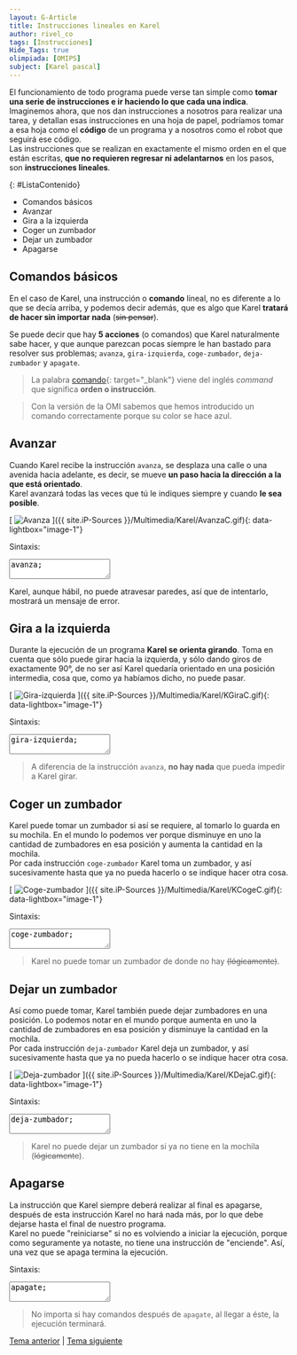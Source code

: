 ```yaml
---
layout: G-Article
title: Instrucciones lineales en Karel
author: rivel_co
tags: [Instrucciones]
Hide_Tags: true
olimpiada: [OMIPS]
subject: [Karel pascal]
---
```


El funcionamiento de todo programa puede verse tan simple como **tomar una serie de instrucciones e ir haciendo lo que cada una indica**. <br>
Imaginemos ahora, que nos dan instrucciones a nosotros para realizar una tarea, y detallan esas instrucciones en una hoja de papel, podríamos tomar a esa hoja como el **código** de un programa y a nosotros como el robot que seguirá ese código. <br>
Las instrucciones que se realizan en exactamente el mismo orden en el que están escritas, **que no requieren regresar ni adelantarnos** en los pasos, son **instrucciones lineales**.

{: #ListaContenido}
- Comandos básicos
- Avanzar
- Gira a la izquierda
- Coger un zumbador
- Dejar un zumbador
- Apagarse

## Comandos básicos

En el caso de Karel, una instrucción o **comando** lineal, no es diferente a lo que se decía arriba, y podemos decir además, que es algo que Karel **tratará de hacer sin importar nada** (<s>sin pensar</s>).

Se puede decir que hay **5 acciones** (<span>o comandos</span>) que Karel naturalmente sabe hacer, y que aunque parezcan pocas siempre le han bastado para resolver sus problemas; `avanza`, `gira-izquierda`, `coge-zumbador`, `deja-zumbador` y `apagate`.

> La palabra [comando](https://es.wikipedia.org/wiki/Comando_%28inform%C3%A1tica%29){: target="_blank"} viene del inglés *command* que significa **orden o instrucción**.

> Con la versión de la OMI sabemos que hemos introducido un comando correctamente porque su color se hace azul.

## Avanzar

Cuando Karel recibe la instrucción `avanza`, se desplaza una calle o una avenida hacia adelante, es decir, se mueve **un paso hacia la dirección a la que está orientado**.<br>
Karel avanzará todas las veces que tú le indiques siempre y cuando **le sea posible**.

[<picture>
	<source media="(min-width: 700px)" srcset="{{ site.iP-Sources }}/Multimedia/Karel/Avanza.gif">
	<img class="Imagen" src="{{ site.iP-Sources }}/Multimedia/Karel/AvanzaC.gif" alt="Avanza">
</picture>]({{ site.iP-Sources }}/Multimedia/Karel/AvanzaC.gif){: data-lightbox="image-1"}

Sintaxis:

<textarea class="karelp">
avanza;</textarea>

Karel, aunque hábil, no puede atravesar paredes, así que de intentarlo, mostrará un mensaje de error.

## Gira a la izquierda

Durante la ejecución de un programa **Karel se orienta girando**. Toma en cuenta que sólo puede girar hacia la izquierda, y sólo dando giros de exactamente 90°, de no ser así Karel quedaría orientado en una posición intermedia, cosa que, como ya habíamos dicho, no puede pasar.

[<picture>
	<source media="(min-width: 700px)" srcset="{{ site.iP-Sources }}/Multimedia/Karel/KGira.gif">
	<img class="Imagen" src="{{ site.iP-Sources }}/Multimedia/Karel/KGiraC.gif" alt="Gira-izquierda">
</picture>]({{ site.iP-Sources }}/Multimedia/Karel/KGiraC.gif){: data-lightbox="image-1"}

Sintaxis:

<textarea class="karelp">
gira-izquierda;</textarea>

> A diferencia de la instrucción `avanza`, **no hay nada** que pueda impedir a Karel girar.

## Coger un zumbador

Karel puede tomar un zumbador si así se requiere, al tomarlo lo guarda en su mochila. En el mundo lo podemos ver porque disminuye en uno la cantidad de zumbadores en esa posición y aumenta la cantidad en la mochila.<br>
Por cada instrucción `coge-zumbador` Karel toma un zumbador, y así sucesivamente hasta que ya no pueda hacerlo o se indique hacer otra cosa.

[<picture>
	<source media="(min-width: 700px)" srcset="{{ site.iP-Sources }}/Multimedia/Karel/KCoge.gif">
	<img class="Imagen" src="{{ site.iP-Sources }}/Multimedia/Karel/KCogeC.gif" alt="Coge-zumbador">
</picture>]({{ site.iP-Sources }}/Multimedia/Karel/KCogeC.gif){: data-lightbox="image-1"}

Sintaxis:

<textarea class="karelp">
coge-zumbador;</textarea>

> Karel no puede tomar un zumbador de donde no hay <s>(lógicamente)</s>.

## Dejar un zumbador

Así como puede tomar, Karel también puede dejar zumbadores en una posición. Lo podemos notar en el mundo porque aumenta en uno la cantidad de zumbadores en esa posición y disminuye la cantidad en la mochila. <br>
Por cada instrucción `deja-zumbador` Karel deja un zumbador, y así sucesivamente hasta que ya no pueda hacerlo o se indique hacer otra cosa.

[<picture>
	<source media="(min-width: 700px)" srcset="{{ site.iP-Sources }}/Multimedia/Karel/KDeja.gif">
	<img class="Imagen" src="{{ site.iP-Sources }}/Multimedia/Karel/KDejaC.gif" alt="Deja-zumbador">
</picture>]({{ site.iP-Sources }}/Multimedia/Karel/KDejaC.gif){: data-lightbox="image-1"}

Sintaxis:

<textarea class="karelp">
deja-zumbador;</textarea>

> Karel no puede dejar un zumbador si ya no tiene en la mochila (<s>lógicamente</s>).

## Apagarse

La instrucción que Karel siempre deberá realizar al final es apagarse, después de esta instrucción Karel no hará nada más, por lo que debe dejarse hasta el final de nuestro programa.<br>
Karel no puede "reiniciarse" si no es volviendo a iniciar la ejecución, porque como seguramente ya notaste, no tiene una instrucción de "enciende". Así, una vez que se apaga termina la ejecución.

Sintaxis:

<textarea class="karelp">
apagate;</textarea>

> No importa si hay comandos después de `apagate`, al llegar a éste, la ejecución terminará.

<div class="Nav">
	<a href="{{ site.baseurl }}/Karel/Principio/Simulador/" title="Simulador Karel.js &vert; #iP Code">Tema anterior</a> | <a href="{{ site.baseurl }}/Karel/Instrucciones/Condicionales/" title="Instrucciones condicionales &vert; #iP Code">Tema siguiente</a>
</div>